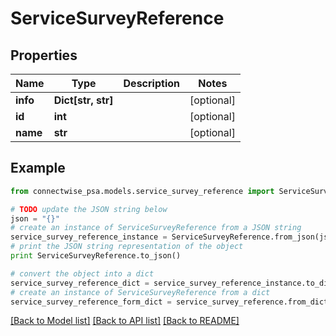 # ServiceSurveyReference


## Properties
Name | Type | Description | Notes
------------ | ------------- | ------------- | -------------
**info** | **Dict[str, str]** |  | [optional] 
**id** | **int** |  | [optional] 
**name** | **str** |  | [optional] 

## Example

```python
from connectwise_psa.models.service_survey_reference import ServiceSurveyReference

# TODO update the JSON string below
json = "{}"
# create an instance of ServiceSurveyReference from a JSON string
service_survey_reference_instance = ServiceSurveyReference.from_json(json)
# print the JSON string representation of the object
print ServiceSurveyReference.to_json()

# convert the object into a dict
service_survey_reference_dict = service_survey_reference_instance.to_dict()
# create an instance of ServiceSurveyReference from a dict
service_survey_reference_form_dict = service_survey_reference.from_dict(service_survey_reference_dict)
```
[[Back to Model list]](../README.md#documentation-for-models) [[Back to API list]](../README.md#documentation-for-api-endpoints) [[Back to README]](../README.md)


